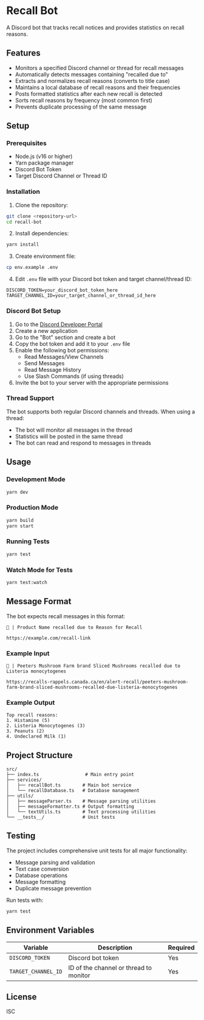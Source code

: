 # Recall Bot

A Discord bot that tracks recall notices and provides statistics on recall reasons.

## Features

- Monitors a specified Discord channel or thread for recall messages
- Automatically detects messages containing "recalled due to"
- Extracts and normalizes recall reasons (converts to title case)
- Maintains a local database of recall reasons and their frequencies
- Posts formatted statistics after each new recall is detected
- Sorts recall reasons by frequency (most common first)
- Prevents duplicate processing of the same message

## Setup

### Prerequisites

- Node.js (v16 or higher)
- Yarn package manager
- Discord Bot Token
- Target Discord Channel or Thread ID

### Installation

1. Clone the repository:
```bash
git clone <repository-url>
cd recall-bot
```

2. Install dependencies:
```bash
yarn install
```

3. Create environment file:
```bash
cp env.example .env
```

4. Edit `.env` file with your Discord bot token and target channel/thread ID:
```
DISCORD_TOKEN=your_discord_bot_token_here
TARGET_CHANNEL_ID=your_target_channel_or_thread_id_here
```

### Discord Bot Setup

1. Go to the [Discord Developer Portal](https://discord.com/developers/applications)
2. Create a new application
3. Go to the "Bot" section and create a bot
4. Copy the bot token and add it to your `.env` file
5. Enable the following bot permissions:
   - Read Messages/View Channels
   - Send Messages
   - Read Message History
   - Use Slash Commands (if using threads)
6. Invite the bot to your server with the appropriate permissions

### Thread Support

The bot supports both regular Discord channels and threads. When using a thread:
- The bot will monitor all messages in the thread
- Statistics will be posted in the same thread
- The bot can read and respond to messages in threads

## Usage

### Development Mode
```bash
yarn dev
```

### Production Mode
```bash
yarn build
yarn start
```

### Running Tests
```bash
yarn test
```

### Watch Mode for Tests
```bash
yarn test:watch
```

## Message Format

The bot expects recall messages in this format:
```
📰 | Product Name recalled due to Reason for Recall

https://example.com/recall-link
```

### Example Input
```
📰 | Peeters Mushroom Farm brand Sliced Mushrooms recalled due to Listeria monocytogenes

https://recalls-rappels.canada.ca/en/alert-recall/peeters-mushroom-farm-brand-sliced-mushrooms-recalled-due-listeria-monocytogenes
```

### Example Output
```
Top recall reasons:
1. Histamine (5)
2. Listeria Monocytogenes (3)
3. Peanuts (2)
4. Undeclared Milk (1)
```

## Project Structure

```
src/
├── index.ts                 # Main entry point
├── services/
│   ├── recallBot.ts        # Main bot service
│   └── recallDatabase.ts   # Database management
├── utils/
│   ├── messageParser.ts    # Message parsing utilities
│   ├── messageFormatter.ts # Output formatting
│   └── textUtils.ts        # Text processing utilities
└── __tests__/              # Unit tests
```

## Testing

The project includes comprehensive unit tests for all major functionality:

- Message parsing and validation
- Text case conversion
- Database operations
- Message formatting
- Duplicate message prevention

Run tests with:
```bash
yarn test
```

## Environment Variables

| Variable | Description | Required |
|----------|-------------|----------|
| `DISCORD_TOKEN` | Discord bot token | Yes |
| `TARGET_CHANNEL_ID` | ID of the channel or thread to monitor | Yes |

## License

ISC 